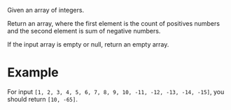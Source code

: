 Given an array of integers.

Return an array, where the first element is the count of positives numbers and the second element is sum of negative numbers.

If the input array is empty or null, return an empty array.

# Example

For input `[1, 2, 3, 4, 5, 6, 7, 8, 9, 10, -11, -12, -13, -14, -15]`, you should return `[10, -65]`.
